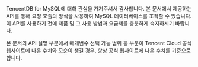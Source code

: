 TencentDB for MySQL에 대해 관심을 가져주셔서 감사합니다. 본 문서에서 제공하는 API를 통해 요청 호출의 방식을 사용하여 MySQL 데이터베이스를 조작할 수 있습니다. 이 API를 사용하기 전에 제품 및 그 사용 방법과 요금제를 충분하게 숙지하시기 바랍니다.

본 문서의 API 설명 부분에서 매개변수 선택 가능 범위 등 부분이 Tencent Cloud 공식 웹사이트에 나온 수치와 모순이 생길 경우, 항상 공식 웹사이트에 나온 수치를 기준으로 합니다.

